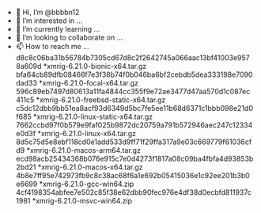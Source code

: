 - 👋 Hi, I’m @bbbbn12
- 👀 I’m interested in ...
- 🌱 I’m currently learning ...
- 💞️ I’m looking to collaborate on ...
- 📫 How to reach me ...
d8c8c06ba31b56784b7305cd67d8c2f2642745a066aac13bf41003e9578a609d *xmrig-6.21.0-bionic-x64.tar.gz
bfa64cb89dfb08466f7e3f38b74f0b046ba6bf2cebdb5dea333198e7090dad33 *xmrig-6.21.0-focal-x64.tar.gz
596c89eb7497d80613a11fa4844cc355f9e72ae3477d47aa570d1c087ec411c5 *xmrig-6.21.0-freebsd-static-x64.tar.gz
c5dc12dbb9bb51ea8acf93d6349d5bc7fe5ee11b68d6371c1bbb098e21d0f685 *xmrig-6.21.0-linux-static-x64.tar.gz
7662ccbd97f0b579e9faf025b9872dc20759a791b572946aec247c12334e0d3f *xmrig-6.21.0-linux-x64.tar.gz
8d5c75d5e8ebf118cd0e1add533d9ff71f29ffa317a9e03c669779f61036cfd9 *xmrig-6.21.0-macos-arm64.tar.gz
ecd98acb25434368b076e915c7e0d4273f1817a08c09ba4fbfa4d93853b2bd21 *xmrig-6.21.0-macos-x64.tar.gz
4b8e7ff95e742973fb9c8c38ac68f6a1e692b05415036e1c92ee201b3b0e6699 *xmrig-6.21.0-gcc-win64.zip
4cf4198354abfee7e502c85f38e62dbb90fec976e4df38d0ecbfd811937c1981 *xmrig-6.21.0-msvc-win64.zip
<!---
bbbbn12/bbbbn12 is a ✨ special ✨ repository because its `README.md` (this file) appears on your GitHub profile.
You can click the Preview link to take a look at your changes.
--->
